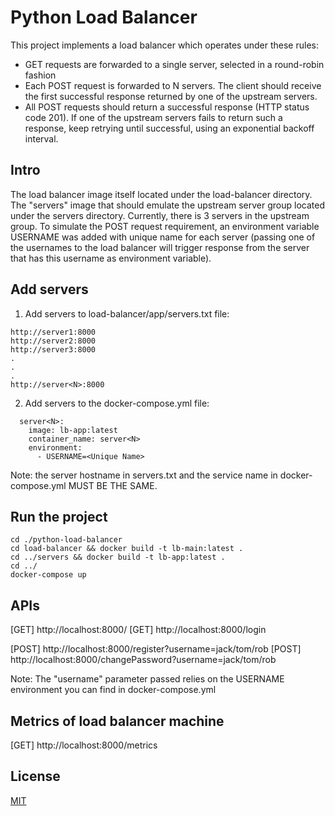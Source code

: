 # Python Load Balancer
This project implements a load balancer which operates under these rules:
* GET requests are forwarded to a single server, selected in a round-robin fashion
* Each POST request is forwarded to N servers. The client should receive the first
successful response returned by one of the upstream servers.
* All POST requests should return a successful response (HTTP status code 201). If one
of the upstream servers fails to return such a response, keep retrying until
successful, using an exponential backoff interval.

## Intro
The load balancer image itself located under the load-balancer directory.
The "servers" image that should emulate the upstream server group located under the servers directory.
Currently, there is 3 servers in the upstream group.
To simulate the POST request requirement, an environment variable USERNAME was added with unique name for each server (passing one of the usernames to the load balancer will trigger response from the server that has this username as environment variable).

## Add servers
1. Add servers to load-balancer/app/servers.txt file:
```
http://server1:8000
http://server2:8000
http://server3:8000
.
.
.
http://server<N>:8000
```

2. Add servers to the docker-compose.yml file:
```
  server<N>:
    image: lb-app:latest
    container_name: server<N>
    environment:
      - USERNAME=<Unique Name>
```

Note: the server hostname in servers.txt and the service name in docker-compose.yml MUST BE THE SAME.

## Run the project
```
cd ./python-load-balancer
cd load-balancer && docker build -t lb-main:latest .
cd ../servers && docker build -t lb-app:latest .
cd ../
docker-compose up
```

## APIs
[GET] http://localhost:8000/
[GET] http://localhost:8000/login

[POST] http://localhost:8000/register?username=jack/tom/rob
[POST] http://localhost:8000/changePassword?username=jack/tom/rob

Note: The "username" parameter passed relies on the USERNAME environment you can find in docker-compose.yml

## Metrics of load balancer machine
[GET] http://localhost:8000/metrics

## License
[MIT](https://choosealicense.com/licenses/mit/)